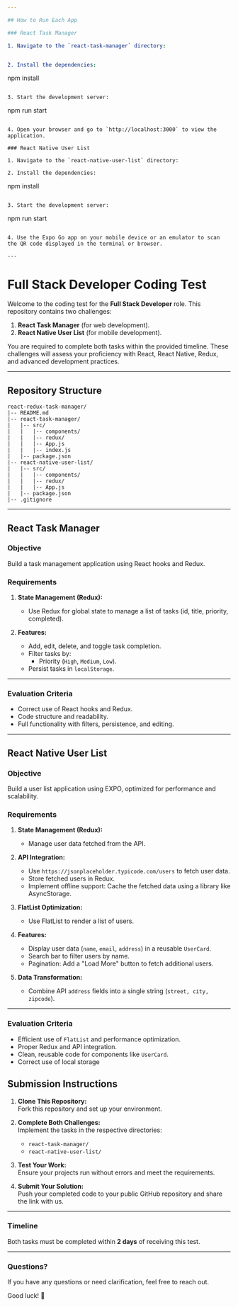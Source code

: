 ```yaml
---

## How to Run Each App  

### React Task Manager  

1. Navigate to the `react-task-manager` directory:  


2. Install the dependencies:  
   ```
   npm install
   ```

3. Start the development server:  
   ```
   npm run start
   ```

4. Open your browser and go to `http://localhost:3000` to view the application.

### React Native User List  

1. Navigate to the `react-native-user-list` directory:  

2. Install the dependencies:  
   ```
   npm install
   ```

3. Start the development server:  
   ```
   npm run start
   ```

4. Use the Expo Go app on your mobile device or an emulator to scan the QR code displayed in the terminal or browser.

---
```


# Full Stack Developer Coding Test

Welcome to the coding test for the **Full Stack Developer** role. This repository contains two challenges:

1. **React Task Manager** (for web development).
2. **React Native User List** (for mobile development).

You are required to complete both tasks within the provided timeline. These challenges will assess your proficiency with React, React Native, Redux, and advanced development practices.

---

## Repository Structure

```plaintext
react-redux-task-manager/
|-- README.md
|-- react-task-manager/
|   |-- src/
|   |   |-- components/
|   |   |-- redux/
|   |   |-- App.js
|   |   |-- index.js
|   |-- package.json
|-- react-native-user-list/
|   |-- src/
|   |   |-- components/
|   |   |-- redux/
|   |   |-- App.js
|   |-- package.json
|-- .gitignore
```

---

## React Task Manager

### Objective

Build a task management application using React hooks and Redux.

### Requirements

1. **State Management (Redux):**

   - Use Redux for global state to manage a list of tasks (id, title, priority, completed).

2. **Features:**
   - Add, edit, delete, and toggle task completion.
   - Filter tasks by:
     - Priority (`High`, `Medium`, `Low`).
   - Persist tasks in `localStorage`.

---

### Evaluation Criteria

- Correct use of React hooks and Redux.
- Code structure and readability.
- Full functionality with filters, persistence, and editing.

---

## React Native User List

### Objective

Build a user list application using EXPO, optimized for performance and scalability.

### Requirements

1. **State Management (Redux):**

   - Manage user data fetched from the API.

2. **API Integration:**

   - Use `https://jsonplaceholder.typicode.com/users` to fetch user data.
   - Store fetched users in Redux.
   - Implement offline support: Cache the fetched data using a library like AsyncStorage.

3. **FlatList Optimization:**

   - Use FlatList to render a list of users.

4. **Features:**

   - Display user data (`name`, `email`, `address`) in a reusable `UserCard`.
   - Search bar to filter users by name.
   - Pagination: Add a "Load More" button to fetch additional users.

5. **Data Transformation:**
   - Combine API `address` fields into a single string (`street, city, zipcode`).

---

### Evaluation Criteria

- Efficient use of `FlatList` and performance optimization.
- Proper Redux and API integration.
- Clean, reusable code for components like `UserCard`.
- Correct use of local storage

## Submission Instructions

1. **Clone This Repository:**  
   Fork this repository and set up your environment.

2. **Complete Both Challenges:**  
   Implement the tasks in the respective directories:

   - `react-task-manager/`
   - `react-native-user-list/`

3. **Test Your Work:**  
   Ensure your projects run without errors and meet the requirements.

4. **Submit Your Solution:**  
   Push your completed code to your public GitHub repository and share the link with us.

---

### Timeline

Both tasks must be completed within **2 days** of receiving this test.

---

### Questions?

If you have any questions or need clarification, feel free to reach out.

Good luck! 🚀
